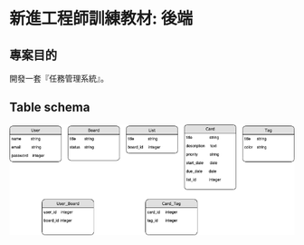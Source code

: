 #  新進工程師訓練教材: 後端

## 專案目的
開發一套『任務管理系統』。


## Table schema
![imgae](https://github.com/miluku1018/task_management/blob/master/table%20schema.png)
